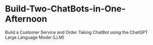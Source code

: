 # Build-Two-ChatBots-in-One-Afternoon
Build a Customer Service and Order Taking ChatBot using the ChatGPT Large Language Model (LLM)
